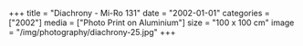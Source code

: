 +++
title = "Diachrony - Mi-Ro 131"
date = "2002-01-01"
categories = ["2002"]
media = ["Photo Print on Aluminium"]
size = "100 x 100 cm"
image = "/img/photography/diachrony-25.jpg"
+++
